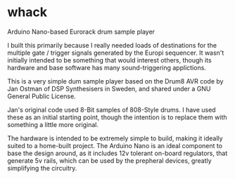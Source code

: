 # whack
Arduino Nano-based Eurorack drum sample player

I built this primarily because I really needed loads of destinations for the multiple gate / trigger signals generated by the Europi sequencer. It wasn't initially intended to be something that would interest others, though its hardware and base software has many sound-triggering applictions. 

This is a very simple dum sample player based on the Drum8 AVR code by Jan Ostman of DSP Synthesisers in Sweden, and shared under a GNU General Public License.

Jan's original code used 8-Bit samples of 808-Style drums. I have used these as an initial starting point, though the intention is to replace them with something a little more original.

The hardware is intended to be extremely simple to build, making it ideally suited to a home-built project. The Arduino Nano is an ideal component to base the design around, as it includes 12v tolerant on-board regulators, that generate 5v rails, which can be used by the prepheral devices, greatly simplifying the circuitry.

